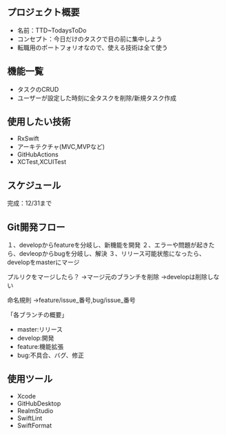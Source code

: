 ## プロジェクト概要
- 名前：TTD~TodaysToDo
- コンセプト：今日だけのタスクで目の前に集中しよう
- 転職用のポートフォリオなので、使える技術は全て使う

## 機能一覧
- タスクのCRUD
- ユーザーが設定した時刻に全タスクを削除/新規タスク作成

## 使用したい技術
- RxSwift
- アーキテクチャ(MVC,MVPなど)
- GitHubActions
- XCTest,XCUITest

## スケジュール
完成：12/31まで

## Git開発フロー

１、developからfeatureを分岐し、新機能を開発
２、エラーや問題が起きたら、devleopからbugを分岐し、解決
３、リリース可能状態になったら、developをmasterにマージ

プルリクをマージしたら？
→マージ元のブランチを削除
→developは削除しない

命名規則
→feature/issue_番号,bug/issue_番号

「各ブランチの概要」
- master:リリース
- develop:開発
- feature:機能拡張
- bug:不具合、バグ、修正

## 使用ツール
- Xcode
- GitHubDesktop
- RealmStudio
- SwiftLint
- SwiftFormat
